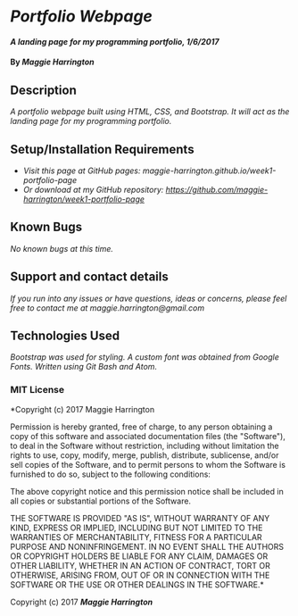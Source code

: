 # _Portfolio Webpage_

#### _A landing page for my programming portfolio, 1/6/2017_

#### By _**Maggie Harrington**_

## Description

_A portfolio webpage built using HTML, CSS, and Bootstrap. It will act as the landing page for my programming portfolio._

## Setup/Installation Requirements

* _Visit this page at GitHub pages: maggie-harrington.github.io/week1-portfolio-page_
* _Or download at my GitHub repository: https://github.com/maggie-harrington/week1-portfolio-page_

## Known Bugs

_No known bugs at this time._

## Support and contact details

_If you run into any issues or have questions, ideas or concerns, please feel free to contact me at maggie.harrington@gmail.com_

## Technologies Used

_Bootstrap was used for styling. A custom font was obtained from Google Fonts. Written using Git Bash and Atom._

### MIT License

*Copyright (c) 2017 Maggie Harrington

Permission is hereby granted, free of charge, to any person obtaining a copy
of this software and associated documentation files (the "Software"), to deal
in the Software without restriction, including without limitation the rights
to use, copy, modify, merge, publish, distribute, sublicense, and/or sell
copies of the Software, and to permit persons to whom the Software is
furnished to do so, subject to the following conditions:

The above copyright notice and this permission notice shall be included in all
copies or substantial portions of the Software.

THE SOFTWARE IS PROVIDED "AS IS", WITHOUT WARRANTY OF ANY KIND, EXPRESS OR
IMPLIED, INCLUDING BUT NOT LIMITED TO THE WARRANTIES OF MERCHANTABILITY,
FITNESS FOR A PARTICULAR PURPOSE AND NONINFRINGEMENT. IN NO EVENT SHALL THE
AUTHORS OR COPYRIGHT HOLDERS BE LIABLE FOR ANY CLAIM, DAMAGES OR OTHER
LIABILITY, WHETHER IN AN ACTION OF CONTRACT, TORT OR OTHERWISE, ARISING FROM,
OUT OF OR IN CONNECTION WITH THE SOFTWARE OR THE USE OR OTHER DEALINGS IN THE
SOFTWARE.*

Copyright (c) 2017 **_Maggie Harrington_**
